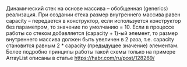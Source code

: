 Динамический стек на основе массива – обобщенная (generics) реализация. При создании
стека размер внутреннего массива равен capacity – передается в конструктор, если
используется конструктор без параметром, то значение по умолчанию = 10. Если в
процессе работы со стеком добавляется (capacity + 1)-ый элемент, то размер внутреннего
массива должен быть увеличен в 2 раза, т.е. capacity становится равным 2 * capacity
(предыдущее значение) элементам. Более подробно принципы работы такой схемы
только на примере ArrayList описаны в статье https://habr.com/ru/post/128269/